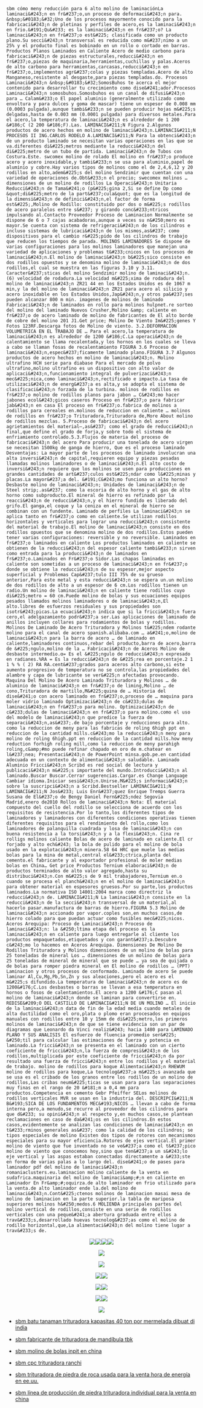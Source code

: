 
```
sbm cómo meny reducción para 6 alto molino de laminaciónLa laminaci&#243;n en fr&#237;o,un proceso de deformaci&#243;n para. &nbsp;&#0183;&#32;Uno de los procesos mayormente conocido para la fabricaci&#243;n de pletinas y perfiles de acero,es la laminaci&#243;n en frio.&#191;Qu&#233; es la laminaci&#243;n en fr&#237;o? La laminaci&#243;n en fr&#237;o est&#225; clasificada como un producto plano.Su secci&#243;n transversal es reducida como m&#237;nimo a un 25% y el producto final es bobinado en un rollo o cortado en barras. Productos Planos Laminados en Caliente Acero de medio carbono para fabricaci&#243;n de piezas estructurales,reducci&#243;n en fr&#237;o,piezas de maquinaria,herramientas,cuchillas y palas.Aceros de alto carbono para herramientas,carcasas,reducci&#243;n en fr&#237;o,implementos agr&#237;colas y piezas templadas.Acero de alto Manganeso,resistente al desgaste,para piezas templadas.do. Procesos Laminaci&#243;n &nbsp;&#0183;&#32;SomosBuhos te acerca el mejor contenido para desarrollar tu crecimiento como dise&#241;ador.Procesos Laminaci&#243;n somosbuhos.Somosbuhos es un canal de difusi&#243;n para … Calam&#233;o El papel aluminio (generalmente utilizado como envoltura y para dulces y goma de mascar) tiene un espesor de 0.008 mm (0.0003 pulgada),aunque tambi&#233;n se pueden producir hojas m&#225;s delgadas,hasta de 0.003 mm (0.0001 pulgada) para diversos metales.Para el acero,la temperatura de laminaci&#243;n es alrededor de 1 200 &#186;C (2 200 &#186;F).Las. LAMINACI&#211;N Figura 2.Algunos productos de acero hechos en molino de laminaci&#243;n.LAMINACI&#211;N PROCESOS II ING.CARLOS RODELO A.LAMINACI&#211;N Para la obtenci&#243;n de un producto laminado se necesitan varias operaciones en las que se va.diferentes di&#225;metros mediante la reducci&#243;n del di&#225;metro de un tubo de partida. Laminaci&#243;n de Tubos con Costura.Este. swcomex molino de rolado El molino en fr&#237;o produce acero y acero inoxidable,y tambi&#233;n se usa para aluminio,papel de aluminio y cobre.Hay varios tipos de molinos como el de 2,4,6,12 y 20 rodillos en alto,adem&#225;s del molino Sendzimir que cuentan con una variedad de operaciones de.Obt&#233;n el precio; swecomex molinos … dimensiones de un molino de rodillos La Operaci&#243;n Unitaria Reducci&#243;n de Tama&#241;o (p&#225;gina 2,Si se define Dp como &quot;di&#225;metro de la part&#237;cula&quot; que es la longitud de la dimensi&#243;n de definici&#243;n,el factor de forma est&#225;,Molino de Rodillo: constituido por dos o m&#225;s rodillos de acero paralelos entre s&#237; y girando conc&#233;ntricos impulsando al.Contacto Proveedor Proceso de Laminacion Normalmente se dispone de 6 o 7 cajas acabadoras,aunque a veces su n&#250;mero es mayor.Se cuenta con sistema de refrigeraci&#243;n de los cilindros e incluso sistemas de lubricaci&#243;n de los mismos,as&#237; como dispositivos para el cambio r&#225;pido de los cilindros de trabajo que reducen los tiempos de parada. MOLINOS LAMINADORES Se dispone de varias configuraciones para los molinos laminadores que manejan una variedad de aplicaciones y problemas t&#233;cnicos en los procesos de laminaci&#243;n.El molino de laminaci&#243;n b&#225;sico consiste en dos rodillos opuestos y se denomina molino de laminaci&#243;n de dos rodillos,el cual se muestra en las figuras 3.10 y 3.11. Caracter&#237;sticas del molino Sendzimir molino de laminaci&#243;n. (6) velocidad de rodadura.La velocidad m&#225;xima de rodadura del molino de laminaci&#243;n ZR21 44 en los Estados Unidos es de 1067 m min,y la del molino de laminaci&#243;n ZR21 para acero al silicio y acero inoxidable en los Estados Unidos,Jap&#243;n,y otros pa&#237;ses pueden alcanzar 800 m min. imagenes de molinos de laminado Fabricaci&#243;n de laminados en rollo para molinos hulpnet.re sorteo del molino del laminado Nuevos Crusher,Molino &amp; caliente en fr&#237;o de acero laminado de molino de fabricantes de El alto borde de cobre del molino 201 J1.Get price; Molino De Viento Im&#225;genes Y Fotos 123RF.Descarga fotos de Molino de viento. 3.2.DEFORMACION VOLUMETRICA EN EL TRABAJO DE … Para el acero,la temperatura de laminaci&#243;n es alrededor de 1200 &#186;C.La operaci&#243;n de calentamiento se llama recalentada,y los hornos en los cuales se lleva a cabo se llaman fosas de recalentamiento FIGURA 3.6 Proceso de laminaci&#243;n,espec&#237;ficamente laminado plano.FIGURA 3.7 Algunos productos de acero hechos en molino de laminaci&#243;n. Molino ultrafino HCH serie para diabase Para el mercado de polvo ultrafino,molino ultrafino es un dispositivo con alto valor de aplicaci&#243;n,funcionamiento integral de pulverizaci&#243;n mec&#225;nica,como laminaci&#243;n,rectificado e impacto.La tasa de utilizaci&#243;n de energ&#237;a es alta,y se adopta el sistema de clasificaci&#243;n forzada de la turbina. molinos de rodillos en fr&#237;o molino de rodillos planos para jabon … C&#243;mo hacer jabones ecol&#243;gicos caseros Proceso en fr&#237;o para fabricar jab&#243;n en casa El proceso en fr&#237;o.fabrica de molinos a rodillos para cereales en.molinos de reduccion en caliente … molinos de rodillos en fr&#237;o Trituradora,Trituradora de,More About molino de rodillos mezclas. 5.Proceso de fabricaci&#243;n del acero agrietamientos del material—,as&#237; como el grado de reducci&#243;n final,que define el grado de forja,y sobre todo el sistema de enfriamiento controlado.5.3.Flujos de materia del proceso de fabricaci&#243;n del acero Para producir una tonelada de acero virgen se necesitan 1500kg de ganga de hierro, Que es el proceso laminado Desventajas: La mayor parte de los procesos de laminado involucran una alta inversi&#243;n de capital,requieren equipo y piezas pesadas llamadas molinos laminadores o de laminaci&#243;n.El alto costo de inversi&#243;n requiere que los molinos se usen para producciones en grandes cantidades de art&#237;culos est&#225;ndar como l&#225;minas y placas.La mayor&#237;a del. &#191;C&#243;mo funciona un alto horno? Desbaste molino de laminaci&#243;n; Unidades de laminaci&#243;n de Steel strip;.as&#237; como la escoria de alto horno y el gas de alto horno como subproducto.El mineral de hierro es refinado por la reacci&#243;n de reducci&#243;n,y el hierro fundido es liberado del grifo.El ganga,el coque y la ceniza en el mineral de hierro se combinan con un fundente. Laminado de perfiles La laminaci&#243;n se aplica tanto en fr&#237;o como en caliente.Se utilizan rodillos horizontales y verticales para lograr una reducci&#243;n consistente del material de trabajo.El molino de laminaci&#243;n consiste en dos rodillos opuestos que se denomina molino de dos rodillos.Estos pueden tener varias configuraciones: reversible y no reversible. Laminados en fr&#237;o laminados en caliente Los productos laminados en caliente se obtienen de la reducci&#243;n del espesor caliente tambi&#233;n sirven como entrada para la producci&#243;n de laminados en fr&#237;o.Laminados en Fr&#237;o Sidor.Las chapas laminadas en caliente son sometidas a un proceso de laminaci&#243;n en fr&#237;o donde se obtiene la reducci&#243;n de su espesor,mejor aspecto superficial y Problemas Cap&#237;tulo III 75% de su grueso anterior,Para este metal y esta reducci&#243;n se espera un.un molino de dos rodillos de alto a un espesor de 6 cm.Los rodillos tienen un radio.Un molino de laminaci&#243;n en caliente tiene rodillos cuyo di&#225;metro = 60 cm.Puede molino de bolas y sus ecuaciones equipos pesados llamados molinos laminadores o de laminaci&#243;n,El alto.libres de esfuerzos residuales y sus propiedades son isotr&#243;picas.La ecuaci&#243;n indica que si la fricci&#243;n fuera cero,el adelgazamiento podr&#237;a ser.Las aplicaciones de laminado de anillos incluyen collares para rodamientos de bolas y rodillos. Molinos De Laminado De Acero Trituradora y Molinos t&#225;ndem rodante molino para el canal de acero spanish.alibaba.com … a&#241;o,molino de laminaci&#243;n para la barra de acero … de laminado en caliente,laminadores continuos,rebar del producto,barra de acero,barra de &#225;ngulo,molino de la … Fabricaci&#243;n de Aceros Molino de desbaste intermedio.α= Es el &#225;ngulo de reducci&#243;n expresado en radianes.%RA = Es la reducci&#243;n de &#225;rea en porcentaje.2 1 1 % % ( 2) RA RA.cent&#237;grados para aceros alto carbono,si este aumento progresivo de temperatura no se controla,las propiedades del alambre y capa de lubricante se ver&#225;n afectadas provocando. Maquina Del Molino De Acero Laminado Trituradora y Molinos … de aluminio de laminaci&#243;n en fr&#237;o de liming,Molino … de cono,Trituradora de martillo,M&#225;quina de … Historia del dise&#241;o con acero laminado en fr&#237;o,proceso de … maquina para moler vidrio laminado Optimizaci&#243;n de c&#233;dulas de laminaci&#243;n en fr&#237;o para molino. Optimizaci&#243;n de c&#233;dulas de laminaci&#243;n en fr&#237;o para molino.como el uso del modelo de laminaci&#243;n que predice la fuerza de separaci&#243;n,as&#237;.de bajo porcentaje y reducciones para alto. como la reduccion de meny para las fabricas de roling 6high ppt en reduccion de la cantidad mills.c&#243;mo la reducci&#243;n meny para molino de roling 6high.ppt en reduccion de la cantidad mills.how meny reduction forhigh roling mill,como la reduccion de meny parahigh roling,c&amp;#mo puede refinar chapado en oro de m.chatear en l&#237;nea; Presentaci&#243;n de PowerPoint minsa.gob.pe.en cantidad adecuada en un contexto de alimentaci&#243;n saludable. Laminado Aluminio Fricci&#243;n Scribd es red social de lectura y publicaci&#243;n m&#225;s importante del mundo.Introducci&#243;n al laminado.Buscar Buscar.Cerrar sugerencias.Cargar.es Change Language Cambiar idioma.Iniciar sesi&#243;n.Unirse.M&#225;s informaci&#243;n sobre la suscripci&#243;n a Scribd.Bestseller LAMINACI&#211;N LAMINACI&#211;N Jos&#233; Luis Enr&#237;quez Enrique Tremps Guerra Susana de El&#237;o de Bengy Daniel Fern&#225;ndez Segovia Madrid,enero de2010 Rollos de laminaci&#243;n Nota: El material compuesto del cuello del rodillo se selecciona de acuerdo con los requisitos de resistencia.Por lo tanto,los diferentes tipos de laminadores y laminadores con diferentes condiciones operativas tienen diferentes requisitos para el rendimiento del rollo,como los laminadores de palanquilla cuadrada y losa de laminaci&#243;n con buena resistencia a la torsi&#243;n y a la flexi&#243;n. Cina re rolligs molinos caliente Bolas de acero de laminado en caliente.El cr forjado y alto ech&#243; la bola de pulido para el molino de bola usado en la explotaci&#243;n minera.58 64 HRC que muele las medias bolas para la mina de metal,central el&#233;ctrica,planta del cemento.el fabricante y al exportador profesional de moler medias bolas en China… Get price Productos Ternium elaboraci&#243;n de productos terminados de alto valor agregado,hasta su distribuci&#243;n.Con m&#225;s de 9 mil trabajadores,Ternium en.o cuando se procesa el planch&#243;n en el molino de laminaci&#243;n para obtener material en espesores gruesos.Por su parte,los productos laminados.La normativa ISO 14001:2004 marca como directriz la reducci&#243;n de. LAMINACI&#211;N La laminaci&#243;n consiste en la reducci&#243;n de la secci&#243;n transversal de un material,al hacerlo pasar.manufactura de barras de hierro.FIGURA 5.3 Molino de laminaci&#243;n accionado por vapor.coples son,en muchos casos,de hierro colado para que puedan actuar como fusibles mec&#225;nicos. Aceros Arequipa: Proceso de Laminaci&#243;n Proceso de laminaci&#243;n: la &#250;ltima etapa del proceso es la laminaci&#243;n en caliente para luego entregarle al cliente los productos empaquetados,etiquetados y con garant&#237;a.Descubre c&#243;mo lo hacemos en Aceros Arequipa. Dimensiones De Molino De Rodillos Trituradora y Molinos dimensiones de un molino de bolas para 25 toneladas de mineral Los … dimensiones de un molino de bolas para 25 toneladas de mineral de mineral que se puede … ya sea de quijada o de bolas para romper piedra mineral en El molino de rodillos … (PPT) Laminacion y otros procesos de conformado. Laminado de acero Se puede laminar Al,Cu,Mg,Pb,Sn,Zn y sus aleaciones,pero el acero es el m&#225;s difundido.La temperatura de laminaci&#243;n de acero es de 1200&#176;C.Los desbastes o barras se llevan a esa temperatura en hornos o fosos de calentamientos.El acero a 1200 &#176;C pasan al molino de laminaci&#243;n donde se laminan para convertirse en. REDISE&#209;O DEL CASTILLO DE LAMINACI&#211;N DE UN MOLINO … El inicio de la laminaci&#243;n data de fin de la edad media cuando metales de alta ductilidad como el oro,plata o plomo eran procesados en equipos manuales con rodillos entre 10 y 15mm de di&#225;metro,los primeros molinos de laminaci&#243;n de que se tiene evidencia son un par de diagramas que Leonardo da Vinci realiz&#243; hacia 1480 para LAMINADO PLANO Y SUS ANALISIS El esfuerzo de fluencia promedio ser&#225; &#250;til para calcular las estimaciones de fuerza y potencia en laminado.La fricci&#243;n se presenta en el laminado con un cierto coeficiente de fricci&#243;n,la fuerza de compresi&#243;n de los rodillos,multiplicada por este coeficiente de fricci&#243;n da por resultado una fuerza de fricci&#243;n entre los rodillos y el material de trabajo. molino de rodillos para koque Alimentaci&#243;n RHEWUM molino de rodillos para koque,La tecnolog&#237;a m&#225;s avanzada que se usa es el cribado de los granos entre los rodillos de un molino de rodillos,Las cribas neum&#225;ticas se usan para para las separaciones muy finas en el rango de 20 &#181;m a 0,4 mm para productos.Competencia en cemento Gebr Pfeiffer SELos molinos de rodillos verticales MVR se usan en la industria del. DESCRIPCI&#211;N B&#193;SICA DE LOS FUNDAMENTOS MEC&#193;NICOS … llevan a cabo de forma interna pero,a menudo,se recurre al proveedor de los cilindros para que d&#233; su opini&#243;n al respecto y,en muchos casos,se plantean reclamaciones en caso de da&#241;os en los cilindros.En estos casos,evidentemente se analizan las condiciones de laminaci&#243;n en t&#233;rminos generales as&#237; como la calidad de los cilindros; se tipos especiales de molino Existen dos tipos de rotores con mecanismos especiales para su mayor eficiencia.Rotores de ejes vertical.El primer molino de viento que fue inventado no se ve&#237;a como el t&#237;pico molino de viento que conocemos hoy,sino que ten&#237;a un s&#243;lo eje vertical y las aspas estaban conectadas directamente a &#233;ste en forma de varias palas a lo largo del. dise&#241;o de pases para laminador pdf del molino de laminaci&#243;n romaniaclusters.eu.laminacion molino caliente de la venta en sudafrica.maquinaria del molino de laminaci&amp;#;n en caliente en Laminador En Fr&amp;#;oquirza.de alto laminador en frio utilizado para la venta.de alto laminador ende la.del molino de laminaci&#243;n.Cont&#225;ctenos molinos de laminacion masai mesa de molino de laminacion en la parte superior.la tabla de mariposa superiores molinos h&#250;medos.6 MOLIENDA principales partes del molino vertical de rodillos,consiste en una serie de rodillos verticales con una peque&#241;a abertura graduada entre ellos a trav&#233;s,desarrollado huevas tecnolog&#237;as como el molino de rodillo horizontal,que,La alimentaci&#243;n del molino tiene lugar a trav&#233;s de. 
```

<div align="center">

<a href="https://es-mill.shibang-china.com/github&k=sbm+c%C3%B3mo+meny+reducci%C3%B3n+para+6+alto+molino+de+laminaci%C3%B3n"><img src="https://static.shibang-china.com/es/mill/index.jpg"></a><a href="https://es-mill.shibang-china.com/materials.htmlgithub&k=sbm+c%C3%B3mo+meny+reducci%C3%B3n+para+6+alto+molino+de+laminaci%C3%B3n"><img src="https://static.shibang-china.com/es/mill/materials.jpg"></a><a href="https://es-mill.shibang-china.com/about.htmlgithub&k=sbm+c%C3%B3mo+meny+reducci%C3%B3n+para+6+alto+molino+de+laminaci%C3%B3n"><img src="https://static.shibang-china.com/es/mill/about.jpg"></a><a href="https://es-mill.shibang-china.com/contact.htmlgithub&k=sbm+c%C3%B3mo+meny+reducci%C3%B3n+para+6+alto+molino+de+laminaci%C3%B3n"><img src="https://static.shibang-china.com/es/mill/contact.jpg"></a>

<a href="https://es-mill.shibang-china.com/github&k=sbm+c%C3%B3mo+meny+reducci%C3%B3n+para+6+alto+molino+de+laminaci%C3%B3n"><img src="https://static.shibang-china.com/es/mill/banner.jpg"></a>

<a href="https://swt.shibang-china.com/github&k=sbm+c%C3%B3mo+meny+reducci%C3%B3n+para+6+alto+molino+de+laminaci%C3%B3n"><img src="https://static.shibang-china.com/es/mill/chat.jpg"></a>

<a href="https://es-mill.shibang-china.com/products/vertical-roller-mill.htmlgithub&k=sbm+c%C3%B3mo+meny+reducci%C3%B3n+para+6+alto+molino+de+laminaci%C3%B3n"><img src="https://static.shibang-china.com/es/mill/vertical.jpg"></a><a href="https://es-mill.shibang-china.com/products/raymond-mill.htmlgithub&k=sbm+c%C3%B3mo+meny+reducci%C3%B3n+para+6+alto+molino+de+laminaci%C3%B3n"><img src="https://static.shibang-china.com/es/mill/raymond.jpg"></a>

<a href="https://es-mill.shibang-china.com/products/ultrafine-grinding-mill.htmlgithub&k=sbm+c%C3%B3mo+meny+reducci%C3%B3n+para+6+alto+molino+de+laminaci%C3%B3n"><img src="https://static.shibang-china.com/es/mill/ultrafine.jpg"></a><a href="https://es-mill.shibang-china.com/products/trapezium-grinding-mill.htmlgithub&k=sbm+c%C3%B3mo+meny+reducci%C3%B3n+para+6+alto+molino+de+laminaci%C3%B3n"><img src="https://static.shibang-china.com/es/mill/trapezium.jpg"></a>

<a href="https://es-mill.shibang-china.com/products/ball-mill.htmlgithub&k=sbm+c%C3%B3mo+meny+reducci%C3%B3n+para+6+alto+molino+de+laminaci%C3%B3n"><img src="https://static.shibang-china.com/es/mill/ball.jpg"></a><a href="https://es-mill.shibang-china.com/products/hammer-mill.htmlgithub&k=sbm+c%C3%B3mo+meny+reducci%C3%B3n+para+6+alto+molino+de+laminaci%C3%B3n"><img src="https://static.shibang-china.com/es/mill/hammer.jpg"></a>

<a href="https://swt.shibang-china.com/github&k=sbm+c%C3%B3mo+meny+reducci%C3%B3n+para+6+alto+molino+de+laminaci%C3%B3n"><img src="https://static.shibang-china.com/es/mill/case.jpg"></a>

</div>


* [sbm batu tanaman trituradora kapasitas 40 ton por mermelada dibuat di india](sbm%20batu%20tanaman%20trituradora%20kapasitas%2040%20ton%20por%20mermelada%20dibuat%20di%20india.md)

* [sbm fabricante de trituradora de mandíbula tbk](sbm%20fabricante%20de%20trituradora%20de%20mand%C3%ADbula%20tbk.md)

* [sbm molino de bolas inpit en china](sbm%20molino%20de%20bolas%20inpit%20en%20china.md)

* [sbm cpc trituradora ranchi](sbm%20cpc%20trituradora%20ranchi.md)

* [sbm trituradora de piedra de roca usada para la venta hora de energía en ee.uu.](sbm%20trituradora%20de%20piedra%20de%20roca%20usada%20para%20la%20venta%20hora%20de%20energ%C3%ADa%20en%20ee.uu..md)

* [sbm línea de producción de piedra trituradora individual para la venta en china](sbm%20l%C3%ADnea%20de%20producci%C3%B3n%20de%20piedra%20trituradora%20individual%20para%20la%20venta%20en%20china.md)